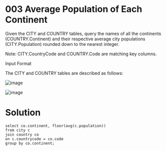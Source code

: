 # 003 Average Population of Each Continent

Given the CITY and COUNTRY tables, query the names of all the continents (COUNTRY.Continent) and their respective average city populations (CITY.Population) rounded down to the nearest integer.

Note: CITY.CountryCode and COUNTRY.Code are matching key columns.

Input Format

The CITY and COUNTRY tables are described as follows:

![image](https://github.com/anaswick/my_portfolio/assets/24541471/63a87988-8a19-4f2d-9184-20865bd8de7b)

![image](https://github.com/anaswick/my_portfolio/assets/24541471/b9d76ce1-92b7-443a-b2d5-a56f346ac65f)

# Solution
```
select co.continent, floor(avg(c.population))
from city c
join country co
on c.countrycode = co.code
group by co.continent;
```
